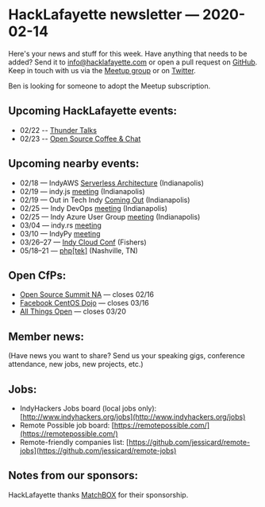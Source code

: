 # HackLafayette newsletter — 2020-02-14

Here's your news and stuff for this week. Have anything that needs to be added? Send it to info@hacklafayette.com or open a pull request on [GitHub](https://github.com/hacklafayette/newsletter). Keep in touch with us via the [Meetup group](https://www.meetup.com/hacklafayette/) or on [Twitter](https://twitter.com/hacklafayette).

Ben is looking for someone to adopt the Meetup subscription.

## Upcoming HackLafayette events:

- 02/22 -- [Thunder Talks](https://www.meetup.com/hacklafayette/events/267711894/)
- 02/23 -- [Open Source Coffee & Chat](https://www.meetup.com/hacklafayette/events/jjppjrybcdbfc/)

## Upcoming nearby events:

- 02/18 — IndyAWS [Serverless Architecture](https://www.meetup.com/IndyAWS/events/mvstlrybcdbxb/) (Indianapolis)
- 02/19 — indy.js [meeting](https://www.meetup.com/indyjs/events/rfhfjrybcdbzb/) (Indianapolis)
- 02/19 — Out in Tech Indy [Coming Out](https://www.eventbrite.com/e/out-in-tech-ind-out-in-tech-indianapolis-is-coming-out-tickets-91204139035) (Indianapolis)
- 02/25 — Indy DevOps [meeting](https://www.meetup.com/IndyDevOps/events/bctljrybcdbhc/) (Indianapolis)
- 02/25 — Indy Azure User Group [meeting](https://www.meetup.com/Indy-Azure-User-Group/events/gmlzmrybcdbkc/) (Indianapolis)
- 03/04 — indy.rs [meeting](https://www.meetup.com/indyrs/events/mffbtpybcfbgb/)
- 03/10 — IndyPy [meeting](https://www.meetup.com/indypy/events/hwstlrybcfbnb/)
- 03/26–27 — [Indy Cloud Conf](https://2020.indycloudconf.com/) (Fishers)
- 05/18–21 — [php[tek]](https://tek.phparch.com/) (Nashville, TN)

## Open CfPs:

- [Open Source Summit NA](https://events.linuxfoundation.org/open-source-summit-north-america/program/cfp/#overview) — closes 02/16
- [Facebook CentOS Dojo](https://docs.google.com/forms/d/e/1FAIpQLSe7wp5runY05oQwzwD2IgG8ZrKjht1VBQ0CB7XJW6PpOhbZ9g/viewform) — closes 03/16
- [All Things Open](https://2020.allthingsopen.org/call-for-speakers.html) — closes 03/20

## Member news:

(Have news you want to share? Send us your speaking gigs, conference attendance, new jobs, new projects, etc.)


## Jobs:

- IndyHackers Jobs board (local jobs only): [http://www.indyhackers.org/jobs](http://www.indyhackers.org/jobs)
- Remote Possible job board: [https://remotepossible.com/](https://remotepossible.com/)
- Remote-friendly companies list: [https://github.com/jessicard/remote-jobs](https://github.com/jessicard/remote-jobs)

## Notes from our sponsors:

HackLafayette thanks [MatchBOX](http://matchboxstudio.org/) for their sponsorship.
